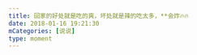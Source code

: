 ```yaml
---
title: 回家的好处就是吃的爽，坏处就是辣的吃太多，**会炸🔥🔥
date: 2018-01-16 19:21:30
mCategories: [说说]
type: moment
---
```


<div id="pics-20180116192130"></div>

<script>
var data = [
    {"link": "2018-01-16_000000.jpeg", "type": "shuoshuo"},
    {"link": "2018-01-16_000001.jpeg", "type": "shuoshuo"},
    {"link": "2018-01-16_000002.jpeg", "type": "shuoshuo"},
    {"link": "2018-01-16_000003.jpeg", "type": "shuoshuo"}
];
picsRender(data, "pics-20180116192130");
</script>
